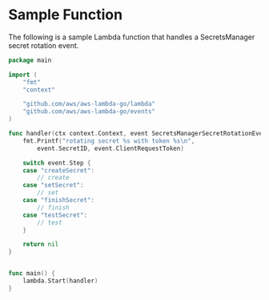 # Sample Function

The following is a sample Lambda function that handles a SecretsManager secret rotation event.

```go
package main

import (
    "fmt"
	"context"

	"github.com/aws/aws-lambda-go/lambda"
	"github.com/aws/aws-lambda-go/events"
)

func handler(ctx context.Context, event SecretsManagerSecretRotationEvent) error {
	fmt.Printf("rotating secret %s with token %s\n", 
        event.SecretID, event.ClientRequestToken)

    switch event.Step {
	case "createSecret":
		// create
	case "setSecret":
		// set
	case "finishSecret":
		// finish
	case "testSecret":
		// test
	}

    return nil
}


func main() {
	lambda.Start(handler)
}
```